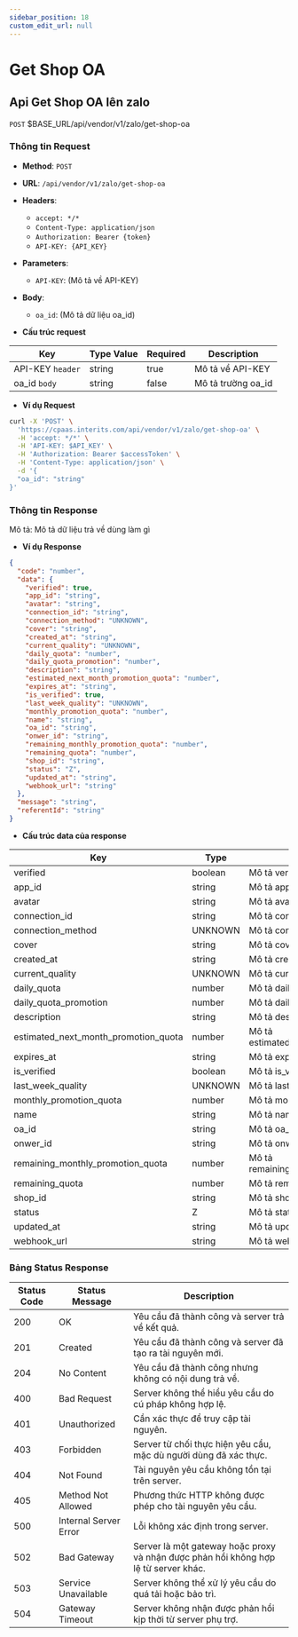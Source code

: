 ```yaml
---
sidebar_position: 18
custom_edit_url: null
---
```


# Get Shop OA

## Api Get Shop OA lên zalo

`POST` $BASE_URL/api/vendor/v1/zalo/get-shop-oa

### Thông tin Request

- **Method**: `POST`
- **URL**: `/api/vendor/v1/zalo/get-shop-oa`
- **Headers**: 
  - `accept: */*`
  - `Content-Type: application/json`
  - `Authorization: Bearer {token}`
  - `API-KEY: {API_KEY}`
- **Parameters**:
  - `API-KEY`: (Mô tả về API-KEY)
- **Body**:
  - `oa_id`: (Mô tả dữ liệu oa_id)

- **Cấu trúc request**

| Key          | Type Value            |     Required    | Description   |
|------------- |-----------------------|-----------------|---------------               |
| API-KEY `header`       | string                | true            |    Mô tả về API-KEY         |
| oa_id `body`         | string                | false            |     Mô tả trường oa_id      |

- **Ví dụ Request**

```bash
curl -X 'POST' \
  'https://cpaas.interits.com/api/vendor/v1/zalo/get-shop-oa' \
  -H 'accept: */*' \
  -H 'API-KEY: $API_KEY' \
  -H 'Authorization: Bearer $accessToken' \
  -H 'Content-Type: application/json' \
  -d '{
  "oa_id": "string"
}'
```

### Thông tin Response

Mô tả: Mô tả dữ liệu trả về dùng làm gì 

- **Ví dụ Response**

```json
{
  "code": "number",
  "data": {
    "verified": true,
    "app_id": "string",
    "avatar": "string",
    "connection_id": "string",
    "connection_method": "UNKNOWN",
    "cover": "string",
    "created_at": "string",
    "current_quality": "UNKNOWN",
    "daily_quota": "number",
    "daily_quota_promotion": "number",
    "description": "string",
    "estimated_next_month_promotion_quota": "number",
    "expires_at": "string",
    "is_verified": true,
    "last_week_quality": "UNKNOWN",
    "monthly_promotion_quota": "number",
    "name": "string",
    "oa_id": "string",
    "onwer_id": "string",
    "remaining_monthly_promotion_quota": "number",
    "remaining_quota": "number",
    "shop_id": "string",
    "status": "Z",
    "updated_at": "string",
    "webhook_url": "string"
  },
  "message": "string",
  "referentId": "string"
}
```

- **Cấu trúc data của response**

| Key        | Type            | Description       |
|------------- |-----------------|-------------------|
| verified         | boolean          |    Mô tả verified   |
| app_id         | string          |    Mô tả app_id   |
| avatar         | string          |    Mô tả avatar   |
| connection_id         | string          |    Mô tả connection_id   |
| connection_method         | UNKNOWN          |    Mô tả connection_method   |
| cover         | string          |    Mô tả cover   |
| created_at         | string          |    Mô tả created_at   |
| current_quality         | UNKNOWN          |    Mô tả current_quality   |
| daily_quota         | number          |    Mô tả daily_quota   |
| daily_quota_promotion         | number          |    Mô tả daily_quota_promotion   |
| description         | string          |    Mô tả description   |
| estimated_next_month_promotion_quota         | number          |    Mô tả estimated_next_month_promotion_quota   |
| expires_at         | string          |    Mô tả expires_at   |
| is_verified         | boolean          |    Mô tả is_verified   |
| last_week_quality         | UNKNOWN          |    Mô tả last_week_quality   |
| monthly_promotion_quota         | number          |    Mô tả monthly_promotion_quota   |
| name         | string          |    Mô tả name   |
| oa_id         | string          |    Mô tả oa_id   |
| onwer_id         | string          |    Mô tả onwer_id   |
| remaining_monthly_promotion_quota         | number          |    Mô tả remaining_monthly_promotion_quota   |
| remaining_quota         | number          |    Mô tả remaining_quota   |
| shop_id         | string          |    Mô tả shop_id   |
| status         | Z          |    Mô tả status   |
| updated_at         | string          |    Mô tả updated_at   |
| webhook_url         | string          |    Mô tả webhook_url   |

### Bảng Status Response

| Status Code | Status Message            | Description                                                                 |
|-------------|---------------------------|-----------------------------------------------------------------------------|
| 200         | OK                        | Yêu cầu đã thành công và server trả về kết quả.                           |
| 201         | Created                   | Yêu cầu đã thành công và server đã tạo ra tài nguyên mới.                  |
| 204         | No Content                | Yêu cầu đã thành công nhưng không có nội dung trả về.                      |
| 400         | Bad Request               | Server không thể hiểu yêu cầu do cú pháp không hợp lệ.                    |
| 401         | Unauthorized              | Cần xác thực để truy cập tài nguyên.                                       |
| 403         | Forbidden                 | Server từ chối thực hiện yêu cầu, mặc dù người dùng đã xác thực.           |
| 404         | Not Found                 | Tài nguyên yêu cầu không tồn tại trên server.                              |
| 405         | Method Not Allowed         | Phương thức HTTP không được phép cho tài nguyên yêu cầu.                   |
| 500         | Internal Server Error     | Lỗi không xác định trong server.                                            |
| 502         | Bad Gateway               | Server là một gateway hoặc proxy và nhận được phản hồi không hợp lệ từ server khác. |
| 503         | Service Unavailable       | Server không thể xử lý yêu cầu do quá tải hoặc bảo trì.                    |
| 504         | Gateway Timeout           | Server không nhận được phản hồi kịp thời từ server phụ trợ.                |



